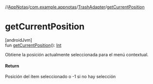 //[AppNotas](../../../index.md)/[com.example.appnotas](../index.md)/[TrashAdapter](index.md)/[getCurrentPosition](get-current-position.md)

# getCurrentPosition

[androidJvm]\
fun [getCurrentPosition](get-current-position.md)(): [Int](https://kotlinlang.org/api/latest/jvm/stdlib/kotlin-stdlib/kotlin/-int/index.html)

Obtiene la posición actualmente seleccionada para el menú contextual.

#### Return

Posición del ítem seleccionado o -1 si no hay selección
